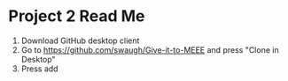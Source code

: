 # Project 2 Read Me

1. Download GitHub desktop client
2. Go to https://github.com/swaugh/Give-it-to-MEEE and press "Clone in Desktop"
3. Press add



